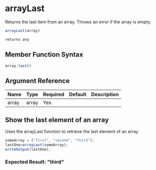 # arrayLast

Returns the last item from an array. Throws an error if the array is empty.

```javascript
arrayLast(array)
```

```javascript
returns any
```

## Member Function Syntax

```javascript
array.last()
```

## Argument Reference

| Name | Type | Required | Default | Description |
| --- | --- | --- | --- | --- |
| array | array | Yes |  |  |

## Show the last element of an array

Uses the arrayLast function to retrieve the last element of an array

```javascript
someArray = ["first", "second", "third"];
lastOne=arrayLast(someArray);
writeOutput(lastOne);
```

### Expected Result: "third"
